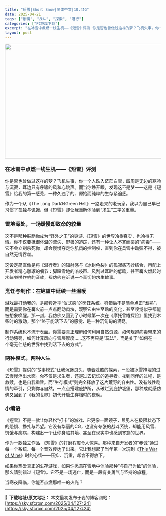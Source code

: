 ```yaml
---
title: "短雪|Short Snow|简体中文|10.44G"
date: 2025-04-21
tags: ["剧情", "战斗", "探索", "潜行"]
categories: ["PC游戏下载"]
excerpt: "在冰雪中点燃一线生机——《短雪》评测 你是否也曾做过这样的梦？飞机失事，你一个人跌入茫茫白雪，四周是无边的寒冷与沉寂，耳边只有呼啸的风和心跳声。而当你睁开眼，发现这不是梦——这是《短雪》给我的第一感受，一种久违了的、原始而纯粹的生存紧迫感。 作为一个从《The Long Dark》《Green He&hellip;"
layout: post
---
```


<img class="aligncenter size-full wp-image-127425" src="https://sky.sfcrom.com/wp-content/uploads/2025/04/2025042104434279.webp" alt="" width="660" height="370" />
<h3 class="" data-start="106" data-end="128">在冰雪中点燃一线生机——《短雪》评测</h3>
<p class="" data-start="130" data-end="231">你是否也曾做过这样的梦？飞机失事，你一个人跌入茫茫白雪，四周是无边的寒冷与沉寂，耳边只有呼啸的风和心跳声。而当你睁开眼，发现这不是梦——这是《短雪》给我的第一感受，一种久违了的、原始而纯粹的生存紧迫感。</p>
<p class="" data-start="233" data-end="313">作为一个从《The Long Dark》《Green Hell》一路走来的老玩家，我以为自己早已习惯了孤独与饥饿。但《短雪》却让我重新体验到“求生”二字的重量。</p>

<h3 class="" data-start="315" data-end="334">雪地深处，一场缓慢却致命的较量</h3>
<p class="" data-start="336" data-end="452">这不是那种鼓励你成为“野外之王”的爽游。《短雪》的世界冷得真实，也冷得无情。你不仅要抵御体温的流失、野兽的追踪，还有一种让人不寒而栗的“病毒”——它不会立刻杀死你，却会慢慢夺走你肌肉的控制权，直到你在风雪中动弹不得，被自然无情吞噬。</p>
<p class="" data-start="454" data-end="552">这设定简直像是将《潜行者》的辐射感与《冰封龟裂》的孤寂感巧妙结合，再配上开发者精心雕琢的细节：脚踩雪地的咯吱声、风刮过耳畔的低鸣，甚至篝火燃起时木柴噼啪作响的音效，都仿佛在诉说一个真切的求生故事。</p>

<h3 class="" data-start="554" data-end="574">烹饪与制作：在绝望中延续一丝温暖</h3>
<p class="" data-start="576" data-end="716">游戏最打动我的，是那套近乎“仪式感”的烹饪系统。狩猎后不是简单点击“煮熟”，而是需要你在篝火前一点点翻动肉块，观察它由生至熟的变化，甚至嗅觉似乎都能被想象唤醒。那一刻，我仿佛又回到了小时候第一次在《摩托雪橇探险》里找到木柴时的激动，那个“终于能活下去”的感觉，是一种沉甸甸的满足。</p>
<p class="" data-start="718" data-end="810">制作系统也不流于表面。你需要真正理解如何利用自然资源，如何规避病毒带来的行动惩罚，如何计算风向与雪层厚度……这不再只是“玩法”，而是关于“如何在一个毫无仁慈的世界中找到活下去的方式”。</p>

<h3 class="" data-start="812" data-end="825">两种模式，两种人生</h3>
<p class="" data-start="827" data-end="996">《短雪》提供的“故事模式”让我沉迷良久。随着残骸的探索，一段被冰雪掩埋的过去慢慢浮出水面。你不仅是求生者，还是过去记忆的追寻者。找到同伴的过程，是救赎，也是自我重建。而“生存模式”则完全释放了这片荒野的自由性。没有线性剧情的牵引，只剩你与自然，一点点搭建庇护所，从破烂到庇护城堡，那种成就感仿佛又回到了《我的世界》初代开启生存档时的夜晚。</p>

<h3 class="" data-start="998" data-end="1005">小编语</h3>
<p class="" data-start="1007" data-end="1113">《短雪》不是一款让你轻松“打卡”的游戏，它更像一面镜子，照见人在极限状态下的恐惧、挣扎与希望。它没有华丽的CG，也没有夸张的战斗系统，却能用风雪、饥饿与疾病，构建出一个让你身临其境、甚至在现实中也感到寒意的世界。</p>
<p class="" data-start="1115" data-end="1219">作为一款独立作品，《短雪》的打磨程度令人惊喜。那种来自开发者的“赤诚”通过每一个系统、每一个音效传达了出来。它让我想起了当年第一次玩到《<a href="https://sky.sfcrom.com/2024/02/4536" target="_blank" rel="noopener">This War of Mine</a>》时的心情——压抑、沉重，却舍不得放下。</p>
<p class="" data-start="1221" data-end="1292">如果你热爱真正的生存游戏，如果你愿意在雪地中体验那种“与自己为敌”的体验，那么请别错过《短雪》。它不是一场逃亡，而是一段有关勇气与坚持的旅程。</p>
<p class="" data-start="1294" data-end="1312">当寒夜降临，你能否点燃那唯一的火光？</p>

---
📖 **下载地址/原文地址：** 本文最初发布于我的博客网站：[https://sky.sfcrom.com/2025/04/127424](https://sky.sfcrom.com/2025/04/127424)
